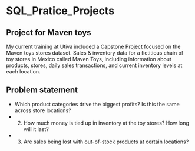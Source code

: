 # SQL_Pratice_Projects

## Project for Maven toys
My current training at Utiva included a Capstone Project focused on the Maven toys stores dataset. Sales & inventory data for a fictitious chain of toy stores in Mexico called Maven Toys, including information about products, stores, daily sales transactions, and current inventory levels at each location.

## Problem statement 
-  Which product categories drive the biggest profits? Is this the same across store locations? 
- 2. How much money is tied up in inventory at the toy stores? How long will it last?
- 3. Are sales being lost with out-of-stock products at certain locations?
